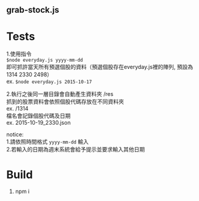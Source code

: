 ## grab-stock.js

# Tests
1.使用指令   
	`$node everyday.js yyyy-mm-dd`   
  即可抓許當天所有預選個股的資料（預選個股存在everyday.js裡的陣列, 預設為1314 2330 2498）   
  ex.	`$node everyday.js 2015-10-17`    

2.執行之後同一層目錄會自動產生資料夾 /res   
  抓到的股票資料會依照個股代碼存放在不同資料夾   
  ex.	/1314   
  檔名會記錄個股代碼及日期   
  ex.	2015-10-19_2330.json   
  
notice:   
1.請依照時間格式 `yyyy-mm-dd` 輸入   
2.若輸入的日期為週末系統會給予提示並要求輸入其他日期   

# Build
1. npm i

